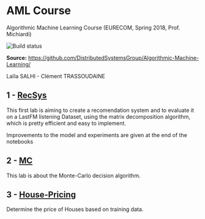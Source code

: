 # AML Course
Algorithmic Machine Learning Course (EURECOM, Spring 2018, Prof. Michiardi)

![Build status](https://travis-ci.com/intv0id/AML_Course.svg?token=3vvRazpU7RNVyEGLpoGp&branch=master)

**Source:** https://github.com/DistributedSystemsGroup/Algorithmic-Machine-Learning/

Laïla SALHI - Clément TRASSOUDAINE

## 1 - [RecSys](https://github.com/intv0id/AML_Course/tree/master/1-RecSys/RecSys.ipynb)

This first lab is aiming to create a recomendation system and to evaluate it on a LastFM listening Dataset, using the matrix decomposition algorithm, which is pretty efficient and easy to implement. 

Improvements to the model and experiments are given at the end of the notebooks

## 2 - [MC](https://github.com/intv0id/AML_Course/tree/master/2-MC/MC.ipynb)

This lab is about the Monte-Carlo decision algorithm.

## 3 - [House-Pricing](https://github.com/intv0id/AML_Course/tree/master/3-HousePricing/HousePricing.ipynb)

Determine the price of Houses based on training data.
